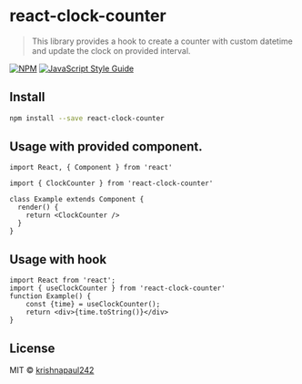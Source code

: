 # react-clock-counter

> This library provides a hook to create a counter with custom datetime and update the clock on provided interval.

[![NPM](https://img.shields.io/npm/v/react-clock-counter.svg)](https://www.npmjs.com/package/react-clock-counter) [![JavaScript Style Guide](https://img.shields.io/badge/code_style-standard-brightgreen.svg)](https://standardjs.com)

## Install

```bash
npm install --save react-clock-counter
```

## Usage with provided component.

```tsx
import React, { Component } from 'react'

import { ClockCounter } from 'react-clock-counter'

class Example extends Component {
  render() {
    return <ClockCounter />
  }
}
```

## Usage with hook

```tsx
import React from 'react';
import { useClockCounter } from 'react-clock-counter'
function Example() {
    const {time} = useClockCounter();
    return <div>{time.toString()}</div>
}
```

## License

MIT © [krishnapaul242](https://github.com/krishnapaul242)
